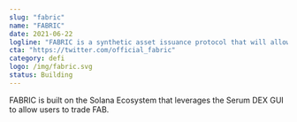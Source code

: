 ```yaml
---
slug: "fabric"
name: "FABRIC"
date: 2021-06-22
logline: "FABRIC is a synthetic asset issuance protocol that will allow users to gain exposure to a variety of asset classes otherwise unavailable on the Solana network."
cta: "https://twitter.com/official_fabric"
category: defi
logo: /img/fabric.svg
status: Building
---
```


FABRIC is built on the Solana Ecosystem that leverages the Serum DEX GUI to allow users to trade FAB.
